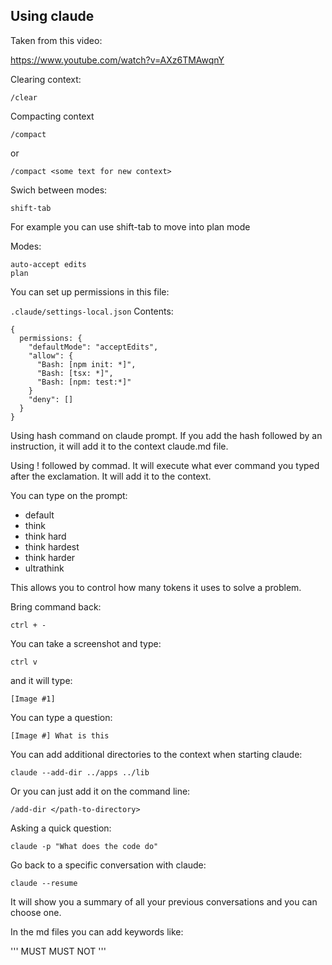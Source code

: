 ## Using claude

Taken from this video:

https://www.youtube.com/watch?v=AXz6TMAwqnY

Clearing context:

``
/clear
``

Compacting context

``
/compact 
``

or 

``
/compact <some text for new context>
``

Swich between modes:

``
shift-tab
``

For example you can use shift-tab to move into plan mode

Modes:

```
auto-accept edits
plan
```

You can set up permissions in this file:

``
.claude/settings-local.json
``
Contents:

```
{
  permissions: {
    "defaultMode": "acceptEdits",
    "allow": {
      "Bash: [npm init: *]",
      "Bash: [tsx: *]",
      "Bash: [npm: test:*]"
    }
    "deny": []
  }
}
```

Using hash command on claude prompt.  If you add the hash followed by an instruction, it will add it to the context claude.md file.

Using ! followed by commad.  It will execute what ever command you typed after the exclamation.  It will add it to the context.

You can type on the prompt:

- default
- think
- think hard
- think hardest
- think harder
- ultrathink

This allows you to control how many tokens it uses to solve a problem.

Bring command back:

``
ctrl + -
``

You can take a screenshot and type:

``
ctrl v
``

and it will type:

``
[Image #1]
``

You can type a question:

``
[Image #] What is this
``

You can add additional directories to the context when starting claude:

``
claude --add-dir ../apps ../lib
``

Or you can just add it on the command line:

``
/add-dir </path-to-directory>
``

Asking a quick question:

``
claude -p "What does the code do"
``

Go back to a specific conversation with claude:

``
claude --resume
``

It will show you a summary of all your previous conversations and you can choose one.

In the md files you can add keywords like:

'''
MUST
MUST NOT
'''
